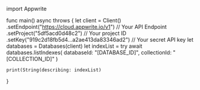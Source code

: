 import Appwrite

func main() async throws {
    let client = Client()
      .setEndpoint("https://cloud.appwrite.io/v1") // Your API Endpoint
      .setProject("5df5acd0d48c2") // Your project ID
      .setKey("919c2d18fb5d4...a2ae413da83346ad2") // Your secret API key
    let databases = Databases(client)
    let indexList = try await databases.listIndexes(
        databaseId: "[DATABASE_ID]",
        collectionId: "[COLLECTION_ID]"
    )

    print(String(describing: indexList)
}
